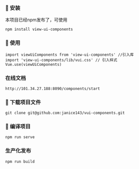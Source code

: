 ### 🎯 安装
本项目已经npm发布了，可使用
```
npm install view-ui-components
```

### 🎯 使用

```
import viewUiComponents from 'view-ui-components' //引入库
import 'view-ui-components/lib/vui.css' // 引入样式
Vue.use(viewUiComponents)
```

### 在线文档
```
http://101.34.27.188:8090/components/start
```

### 🎯 下载项目文件
```
git clone git@github.com:janice143/vui-components.git
```

### 🎯 编译项目
```
npm run serve
```

### 生产化发布
```
npm run build
```